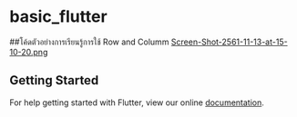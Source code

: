 # basic_flutter

##โค้ดตัวอย่างการเรียนรู้การใช้ Row and Columm
[Screen-Shot-2561-11-13-at-15-10-20.png](https://postimg.cc/BtvsCcFV)
## Getting Started

For help getting started with Flutter, view our online
[documentation](https://flutter.io/).
